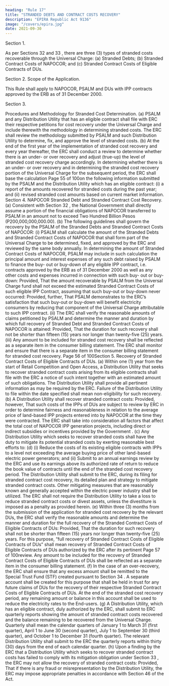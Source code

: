 ```yaml
---
heading: "Rule 17"
title: "STRANDED DEBTS AND CONTRACT COSTS RECOVERY"
description: "EPIRA Republic Act 9136"
image: "/covers/epira.jpg"
date: 2021-09-30
---
```



Section 1.

As per Sections 32 and 33 , there are three (3) types of
stranded costs recoverable through the Universal Charge:
(a) Stranded Debts;
(b) Stranded Contract Costs of NAPOCOR; and
(c) Stranded Contract Costs of Eligible Contracts of DUs.

Section 2. Scope of the Application.

This Rule shall apply to NAPOCOR, PSALM and DUs with IPP
contracts approved by the ERB as of 31 December 2000.

Section 3.

Procedures and Methodology for Stranded Cost Determination.
(a) PSALM and any Distribution Utility that has an eligible contract shall
file with ERC their respective petitions for cost recovery under the
Universal Charge and include therewith the methodology in
determining stranded costs. The ERC shall review the methodology
submitted by PSALM and such Distribution Utility to determine, fix,
and approve the level of stranded costs.
(b) At the end of the first year of the implementation of stranded cost
recovery and every year thereafter, the ERC shall conduct a review to
determine whether there is an under- or over recovery and adjust
(true-up) the level of stranded cost recovery charge accordingly. In
determining whether there is an under- or over recovery and in
determining the stranded cost recovery portion of the Universal
Charge for the subsequent period, the ERC shall base the calculation
Page 55 of 100on the following information submitted by the PSALM and the
Distribution Utility which has an eligible contract:
(i) a report of the amounts recovered for stranded costs during the
past year; and
(ii) revised stranded cost amounts based on current market
information.
Section 4.
NAPOCOR Stranded Debt and Stranded Contract Cost Recovery.
(a) Consistent with Section 32 , the National Government shall
directly assume a portion of the financial obligations of NAPOCOR
transferred to PSALM in an amount not to exceed Two Hundred
Billion Pesos (P200,000,000,000.00).
(b) The following guidelines shall govern the recovery by the PSALM of the
Stranded Debts and Stranded Contract Costs of NAPOCOR:
(i) PSALM shall calculate the amount of the Stranded Debts and
Stranded Contract Costs of NAPOCOR that shall form part of the
Universal Charge to be determined, fixed, and approved by the
ERC and reviewed by the same body annually. In determining
the amount of Stranded Contract Costs of NAPOCOR, PSALM may
include in such calculation the principal amount and interest
expenses of any such debt raised by PSALM to finance the buy-
out or buy-down of any eligible IPP contract, i.e. contracts
approved by the ERB as of 31 December 2000 as well as any
other costs and expenses incurred in connection with such buy-
out or buy-down: Provided, That the amount recoverable by
PSALM from the Universal Charge fund shall not exceed the
estimated Stranded Contract Costs of such eligible IPP
Contract, assuming that such buy-out or buy-down never
occurred: Provided, further, That PSALM demonstrates to the
ERC’s satisfaction that such buy-out or buy-down will benefit
electricity consumers by reducing that component of the
Universal Charge attributable to such IPP contract.
(ii) The ERC shall verify the reasonable amounts of claims
petitioned by PSALM and determine the manner and duration
by which full recovery of Stranded Debt and Stranded Contract
Costs of NAPOCOR is attained: Provided, That the duration for such
recovery shall not be shorter than fifteen (15) years nor longer
than twenty-five (25) years.
(iii) Any amount to be included for stranded cost recovery shall be
reflected as a separate item in the consumer billing statement.
The ERC shall monitor and ensure that there is a separate item
in the consumer billing statement for stranded cost recovery.
Page 56 of 100Section 5. Recovery of Stranded Contract Costs of Eligible Contracts of
DUs.
(a) Within one (1) year from the start of Retail Competition and Open
Access, a Distribution Utility that seeks to recover stranded contract
costs arising from its eligible contracts shall file with the ERC a notice
of such intent together with an estimated amount of such obligations.
The Distribution Utility shall provide all pertinent information as may
be required by the ERC. Failure of the Distribution Utility to file
within the date specified shall mean non-eligibility for such recovery.
(b) A Distribution Utility shall recover stranded contract costs: Provided,
however, That such costs of the IPPs of DUs are
subject to review by ERC in order to determine fairness and
reasonableness in relation to the average price of land-based IPP
projects entered into by NAPOCOR at the time they were contracted. The
ERC shall take into consideration all factors that affect the total cost
of NAPOCOR IPP generation projects, including direct or indirect subsidies
or incentives provided by the Government .
(c) Any Distribution Utility which seeks to recover stranded costs shall
have the duty to mitigate its potential stranded costs by exerting
reasonable best efforts to:
(d)
(i) Reduce the costs of its existing eligible contracts with IPPs to a
level not exceeding the average buying price of other land-based
electric power generators; and
(ii) Submit to an annual earnings review by the ERC and use its
earnings above its authorized rate of return to reduce the book
value of contracts until the end of the stranded cost recovery
period.
The Distribution Utility shall submit to the ERC, during its filing for
stranded contract cost recovery, its detailed plan and strategy to
mitigate stranded contract costs.
Other mitigating measures that are reasonably known and generally
accepted within the electric power industry shall be utilized. The ERC
shall not require the Distribution Utility to take a loss to reduce
stranded contract costs or divest assets, unless the divestiture is
imposed as a penalty as provided herein.
(e)
Within three (3) months from the submission of the application for
stranded cost recovery by the relevant DUs, the ERC
shall verify the reasonable amounts and determine the manner and
duration for the full recovery of the Stranded Contract Costs of
Eligible Contracts of DUs: Provided, That the duration
for such recovery shall not be shorter than fifteen (15) years nor
longer than twenty-five (25) years. For this purpose, “full recovery of
Stranded Contract Costs of Eligible Contracts of DUs”
shall mean recovery of Stranded Contract Costs of Eligible Contracts
of DUs authorized by the ERC after its pertinent
Page 57 of 100review. Any amount to be included for the recovery of Stranded
Contract Costs of Eligible Contracts of DUs shall be
reflected as a separate item in the consumer billing statement.
(f) In the case of an over-recovery, the ERC shall ensure that any excess
amount shall be remitted to the Special Trust Fund (STF) created
pursuant to Section 34 . A separate account shall be
created for this purpose that shall be held in trust for any future
claims of DUs for the recovery of their respective
Stranded Contract Costs of Eligible Contracts of DUs.
At the end of the stranded cost recovery period, any remaining
amount or balance in this account shall be used to reduce the
electricity rates to the End-users.
(g) A Distribution Utility, which has an eligible contract, duly authorized
by the ERC, shall submit to ERC quarterly reports showing the
amount of stranded contract costs recovered and the balance
remaining to be recovered from the Universal Charge.
Quarterly shall mean the calendar quarters of January 1 to March 31
(first quarter), April 1 to June 30 (second quarter), July 1 to
September 30 (third quarter), and October 1 to December 31 (fourth
quarter). The relevant Distribution Utility shall submit to the ERC the
quarterly reports within thirty (30) days from the end of each calendar
quarter.
(h) Upon a finding by the ERC that a Distribution Utility which seeks to
recover stranded contract costs has failed to comply with its
mitigation obligation under Section 33 , the ERC may not
allow the recovery of stranded contract costs: Provided, That if there is
any fraud or misrepresentation by the Distribution Utility, the ERC
may impose appropriate penalties in accordance with Section 46 of
the Act.

